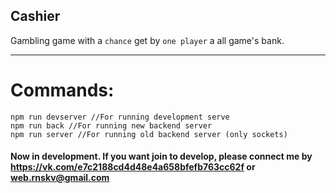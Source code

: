 ## Cashier
Gambling game with a `chance` get by `one player` a all game's bank.
______________

Commands:
======================
```
npm run devserver //For running development serve
npm run back //For running new backend server
npm run server //For running old backend server (only sockets)
```

#### Now in development. If you want join to develop, please connect me by <https://vk.com/e7c2188cd4d48e4a658bfefb763cc62f> or web.rnskv@gmail.com
